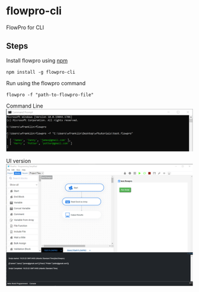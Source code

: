 # flowpro-cli
FlowPro for CLI

## Steps

Install flowpro using [npm](https://www.npmjs.com/package/flowpro-cli) 

```
npm install -g flowpro-cli
```

Run using the flowpro command

```
flowpro -f "path-to-flowpro-file"
```

Command Line
![screenshot](./flowpro_cli_screenshot.png)

UI version
![screenshot](./flowpro_cli_ui_version.png)